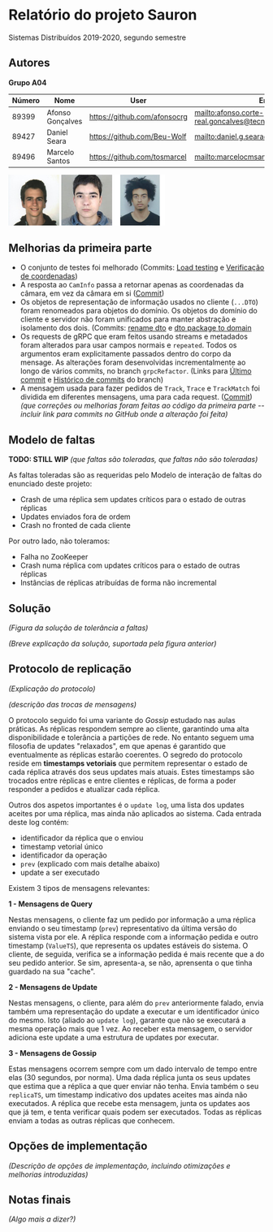 # Relatório do projeto Sauron

Sistemas Distribuídos 2019-2020, segundo semestre


## Autores

**Grupo A04**

 

| Número | Nome              | User                             | Email                                                     |
| -------|-------------------|----------------------------------| ----------------------------------------------------------|
| 89399  | Afonso Gonçalves  | <https://github.com/afonsocrg>   | <mailto:afonso.corte-real.goncalves@tecnico.ulisboa.pt>   |
| 89427  | Daniel Seara      | <https://github.com/Beu-Wolf>    | <mailto:daniel.g.seara@tecnico.ulisboa.pt>                |
| 89496  | Marcelo Santos    | <https://github.com/tosmarcel>   | <mailto:marcelocmsantos@tecnico.ulisboa.pt>               |

 
![Afonso](ist189399.png) ![Daniel](ist189427.png) ![Marcelo](ist189496.png)

## Melhorias da primeira parte

 * O conjunto de testes foi melhorado (Commits: [Load testing](https://github.com/tecnico-distsys/A04-Sauron/commit/70a1cda17eb81cea50e55d32ae13052a0b54d1af) e [Verificação de coordenadas](https://github.com/tecnico-distsys/A04-Sauron/commit/a7f573348f1d560f1c656fc5e5258a5a4123c529))
 * A resposta ao `CamInfo` passa a retornar apenas as coordenadas da câmara, em vez da câmara em si ([Commit](https://github.com/tecnico-distsys/A04-Sauron/commit/c7bc13b00d9e540ea367eb94c47af874e8a7642b))
 * Os objetos de representação de informação usados no cliente (`...DTO`) foram renomeados para objetos do domínio. Os objetos do domínio do cliente e servidor não foram unificados para manter abstração e isolamento dos dois. (Commits: [rename dto](https://github.com/tecnico-distsys/A04-Sauron/commit/1146664b562161ba149b6084e0632dc6340382a5) e [dto package to domain](https://github.com/tecnico-distsys/A04-Sauron/commit/e77937cbea6a4430804c80e63f7396d58b455a6f)
 * Os requests de gRPC que eram feitos usando streams e metadados foram alterados para usar campos normais e `repeated`. Todos os argumentos eram explicitamente passados dentro do corpo da mensage. As alterações foram desenvolvidas incrementalmente ao longo de vários commits, no branch `grpcRefactor`. (Links para [Último commit](https://github.com/tecnico-distsys/A04-Sauron/commit/4101f632e92975d5170ee29e798c154b73eb18da) e [Histórico de commits](https://github.com/tecnico-distsys/A04-Sauron/commits/grpcRefactor) do branch)
 * A mensagem usada para fazer pedidos de `Track`, `Trace` e `TrackMatch` foi dividida em diferentes mensagens, uma para cada request. ([Commit](https://github.com/tecnico-distsys/A04-Sauron/commit/9fb98d61550271844a01b61e8fb640826241dbcb))
*(que correções ou melhorias foram feitas ao código da primeira parte -- incluir link para commits no GitHub onde a alteração foi feita)*

## Modelo de faltas
**TODO: STILL WIP**
_(que faltas são toleradas, que faltas não são toleradas)_

As faltas toleradas são as requeridas pelo Modelo de interação de faltas do enunciado deste projeto:

 * Crash de uma réplica sem updates críticos para o estado de outras réplicas
 * Updates enviados fora de ordem
 * Crash no fronted de cada cliente
 
Por outro lado, não toleramos:
 * Falha no ZooKeeper
 * Crash numa réplica com updates críticos para o estado de outras réplicas
 * Instâncias de réplicas atribuídas de forma não incremental

## Solução

_(Figura da solução de tolerância a faltas)_

_(Breve explicação da solução, suportada pela figura anterior)_


## Protocolo de replicação
_(Explicação do protocolo)_

_(descrição das trocas de mensagens)_

O protocolo seguido foi uma variante do _Gossip_ estudado nas aulas práticas. As réplicas respondem sempre ao cliente,
garantindo uma alta disponibilidade e tolerância a partições de rede. No entanto seguem uma filosofia de updates "relaxados",
em que apenas é garantido que eventualmente as réplicas estarão coerentes. O segredo do protocolo reside em **timestamps vetoriais**
que permitem representar o estado de cada réplica através dos seus updates mais atuais. Estes timestamps são trocados entre réplicas
e entre clientes e réplicas, de forma a poder responder a pedidos e atualizar cada réplica.

Outros dos aspetos importantes é o `update log`, uma lista dos updates aceites por uma réplica, mas ainda não aplicados ao
sistema. Cada entrada deste log contém:
* identificador da réplica que o enviou
* timestamp vetorial único
* identificador da operação
* `prev` (explicado com mais detalhe abaixo)
* update a ser executado

Existem 3 tipos de mensagens relevantes:

 **1 - Mensagens de Query**
 
 Nestas mensagens, o cliente faz um pedido por informação a uma réplica enviando o seu timestamp (`prev`) representativo da última
 versão do sistema vista por ele. A réplica responde com a informação pedida e outro timestamp (`ValueTS`), que representa os updates
 estáveis do sistema. O cliente, de seguida, verifica se a informação pedida é mais recente que a do seu pedido anterior. Se sim, apresenta-a,
 se não, aprensenta o que tinha guardado na sua "cache".
 
 **2 - Mensagens de Update**
 
 Nestas mensagens, o cliente, para além do `prev` anteriormente falado, envia também uma representação do update a executar e um identificador
 único do mesmo. Isto (aliado ao `update log`), garante que não se executará a mesma operação mais que
 1 vez. Ao receber esta mensagem, o servidor adiciona este update a uma estrutura de updates por executar.
 
 **3 - Mensagens de Gossip**
 
 Estas mensagens ocorrem sempre com um dado intervalo de tempo entre elas (30 segundos, por norma). Uma dada réplica junta os seus updates que estima 
 que a réplica a que quer enviar não tenha. Envia também o seu `replicaTS`, um timestamp indicativo dos updates aceites mas ainda não executados.
 A réplica que recebe esta mensagem, junta os updates aos que já tem, e tenta verificar quais podem ser executados. Todas as réplicas enviam a todas as 
 outras réplicas que conhecem.


## Opções de implementação

_(Descrição de opções de implementação, incluindo otimizações e melhorias introduzidas)_



## Notas finais

_(Algo mais a dizer?)_
